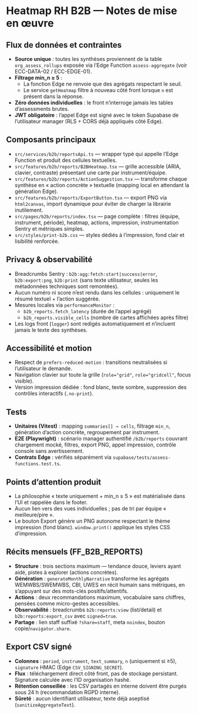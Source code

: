 # Heatmap RH B2B — Notes de mise en œuvre

## Flux de données et contraintes

- **Source unique** : toutes les synthèses proviennent de la table `org_assess_rollups` exposée via l’Edge Function `assess-aggregate` (voir ECC-DATA-02 / ECC-EDGE-01).
- **Filtrage min_n ≥ 5** :
  - La fonction Edge ne renvoie que des agrégats respectant le seuil.
  - Le service `getHeatmap` filtre à nouveau côté front lorsque `n` est présent dans la réponse.
- **Zéro données individuelles** : le front n’interroge jamais les tables d’assessments brutes.
- **JWT obligatoire** : l’appel Edge est signé avec le token Supabase de l’utilisateur manager (RLS + CORS déjà appliqués côté Edge).

## Composants principaux

- `src/services/b2b/reportsApi.ts` — wrapper typé qui appelle l’Edge Function et produit des cellules textuelles.
- `src/features/b2b/reports/B2BHeatmap.tsx` — grille accessible (ARIA, clavier, contraste) présentant une carte par instrument/équipe.
- `src/features/b2b/reports/ActionSuggestion.tsx` — transforme chaque synthèse en « action concrète » textuelle (mapping local en attendant la génération Edge).
- `src/features/b2b/reports/ExportButton.tsx` — export PNG via `html2canvas`, import dynamique pour éviter de charger la librairie inutilement.
- `src/pages/b2b/reports/index.tsx` — page complète : filtres (équipe, instrument, période), heatmap, actions, impression, instrumentation Sentry et métriques simples.
- `src/styles/print-b2b.css` — styles dédiés à l’impression, fond clair et lisibilité renforcée.

## Privacy & observabilité

- Breadcrumbs Sentry : `b2b:agg:fetch:start|success|error`, `b2b:export:png`, `b2b:print` (sans texte utilisateur, seules les métadonnées techniques sont remontées).
- Aucun numéro ni score n’est rendu dans les cellules : uniquement le résumé textuel + l’action suggérée.
- Mesures locales via `performanceMonitor` :
  - `b2b_reports.fetch_latency` (durée de l’appel agrégé)
  - `b2b_reports.visible_cells` (nombre de cartes affichées après filtre)
- Les logs front (`logger`) sont redigés automatiquement et n’incluent jamais le texte des synthèses.

## Accessibilité et motion

- Respect de `prefers-reduced-motion` : transitions neutralisées si l’utilisateur le demande.
- Navigation clavier sur toute la grille (`role="grid"`, `role="gridcell"`, focus visible).
- Version impression dédiée : fond blanc, texte sombre, suppression des contrôles interactifs (`.no-print`).

## Tests

- **Unitaires (Vitest)** : mapping `summaries[] → cells`, filtrage `min_n`, génération d’action concrète, regroupement par instrument.
- **E2E (Playwright)** : scénario manager authentifié `/b2b/reports` couvrant chargement mocké, filtres, export PNG, appel impression, contrôle console sans avertissement.
- **Contrats Edge** : vérifiés séparément via `supabase/tests/assess-functions.test.ts`.

## Points d’attention produit

- La philosophie « texte uniquement + min_n ≥ 5 » est matérialisée dans l’UI et rappelée dans le footer.
- Aucun lien vers des vues individuelles ; pas de tri par équipe « meilleure/pire ».
- Le bouton Export génère un PNG autonome respectant le thème impression (fond blanc). `window.print()` applique les styles CSS d’impression.

## Récits mensuels (FF_B2B_REPORTS)

- **Structure** : trois sections maximum — tendance douce, leviers ayant aidé, pistes à explorer (actions concrètes).
- **Génération** : `generateMonthlyNarrative` transforme les agrégats WEMWBS/SWEMWBS, CBI, UWES en récit humain sans métriques, en s’appuyant sur des mots-clés positifs/attentifs.
- **Actions** : deux recommandations maximum, vocabulaire sans chiffres, pensées comme micro-gestes accessibles.
- **Observabilité** : breadcrumbs `b2b:reports:view` (list/detail) et `b2b:reports:export_csv` avec `signed=true`.
- **Partage** : lien staff suffixé `?share=staff`, meta `noindex`, bouton copie/`navigator.share`.

## Export CSV signé

- **Colonnes** : `period`, `instrument`, `text_summary`, `n` (uniquement si ≥5), `signature` HMAC (Edge `CSV_SIGNING_SECRET`).
- **Flux** : téléchargement direct côté front, pas de stockage persistant. Signature calculée avec l’ID organisation hashé.
- **Rétention conseillée** : les CSV partagés en interne doivent être purgés sous 24 h (recommandation RGPD interne).
- **Sûreté** : aucun identifiant utilisateur, texte déjà aseptisé (`sanitizeAggregateText`).
